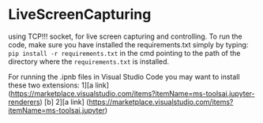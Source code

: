 # LiveScreenCapturing
using TCP!!! socket, for live screen capturing and controlling.
To run the code, make sure you have installed the requirements.txt simply by typing:
`pip install -r requirements.txt`
in the cmd pointing to the path of the directory where the `requirements.txt` is installed. 

For running the .ipnb files in Visual Studio Code you may want to install these two extensions:
1][a link] (https://marketplace.visualstudio.com/items?itemName=ms-toolsai.jupyter-renderers)
[b]
2][a link] (https://marketplace.visualstudio.com/items?itemName=ms-toolsai.jupyter)
